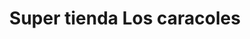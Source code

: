 ---
title: "Super tienda Los caracoles"
url: /cartagena/super-tienda-los-caracoles/
shop: supermercado
---